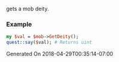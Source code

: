 gets a mob deity.
### Example

```perl
my $val = $mob->GetDeity();
quest::say($val); # Returns uint
```


Generated On 2018-04-29T00:35:14-07:00